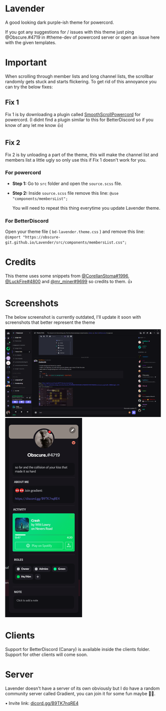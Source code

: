 # Lavender

A good looking dark purple-ish theme for powercord.

If you got any suggestions for / issues with this theme just ping @Obscure.#4719 in #theme-dev of powercord server or open an issue here with the given templates.

# Important

When scrolling through member lists and long channel lists, the scrollbar randomly gets stuck and starts flickering. To get rid of this annoyance you can try the below fixes:

## Fix 1

Fix 1 is by downloading a plugin called [SmoothScrollPowercord](https://github.com/LynithDev/SmoothScrollPowerCord) for powercord. (I didnt find a plugin similar to this for BetterDiscord so if you know of any let me know 👍)

## Fix 2

Fix 2 is by unloading a part of the theme, this will make the channel list and members list a little ugly so only use this if Fix 1 doesn't work for you.

### For powercord

- **Step 1:** Go to `src` folder and open the `source.scss` file.

- **Step 2:** Inside `source.scss` file remove this line: `@use "components/membersList";` 

  You will need to repeat this thing everytime you update Lavender theme.

### For BetterDiscord

Open your theme file ( `bd-lavender.theme.css` ) and remove this line: `@import "https://obscure-git.github.io/Lavender/src/components/membersList.css";`

# Credits

This theme uses some snippets from [@CorellanStoma#1996](https://github.com/CorellanStoma), [@LuckFire#4800](https://github.com/LuckFire) and [@mr_miner#9699](https://github.com/mr-miner1) so credits to them. 👍

# Screenshots

The below screenshot is currently outdated, I'll update it soon with screenshots that better represent the theme

<img src="./screenshots/1.png" alt="screenshot1">

<img src="./screenshots/2.png" alt="screenshot2">

# Clients

Support for BetterDiscord (Canary) is available inside the clients folder. Support for other clients will come soon.

# Server

Lavender doesn't have a server of its own obviously but I do have a random community server called Gradient, you can join it for some fun maybe 🤷‍♂️.

• Invite link: [dicord.gg/B9TK7nqRE4](https://discord.gg/B9TK7nqRE4)
